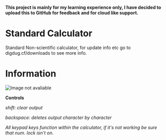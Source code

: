 **This project is mainly for my learning experience only, I have decided to upload this to GitHub for feedback and for cloud like support.**
# Standard Calculator

Standard Non-scientific calculator, for update info etc go to
digdug.cf/downloads to see more info.


# Information

![Image not avaliable](http://73.78.196.64/images/calculatorScreenshot.png "Calculator Screenshot")


**Controls**

*shift: clear output*

*backspace: deletes output character by character*

*All keypad keys function within the calculator, if it's not working be sure that num. lock isn't on.*





